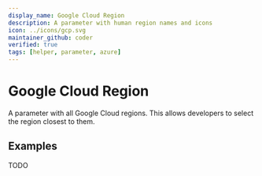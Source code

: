 ```yaml
---
display_name: Google Cloud Region
description: A parameter with human region names and icons
icon: ../icons/gcp.svg
maintainer_github: coder
verified: true
tags: [helper, parameter, azure]
---
```


# Google Cloud Region

A parameter with all Google Cloud regions. This allows developers to select the region closest to them.

## Examples

TODO